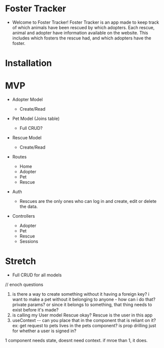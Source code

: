 # Foster Tracker
- Welcome to Foster Tracker! Foster Tracker is an app made to keep track of which animals have been rescued by which adopters. Each rescue, animal and adopter have information available on the website. This includes which fosters the rescue had, and which adopters have the foster.

# Installation

# MVP
- Adopter Model
  - Create/Read
- Pet Model (Joins table)
  - Full CRUD?
- Rescue Model 
  - Create/Read
- Routes
  - Home
  - Adopter
  - Pet
  - Rescue
- Auth
  - Rescues are the only ones who can log in and create, edit or delete the data.

- Controllers
  - Adopter
  - Pet
  - Rescue
  - Sessions

# Stretch
- Full CRUD for all models

// enoch questions
  1) is there a way to create something without it having a foreign key? i want to make a pet without it belonging to anyone - how can i do that? private params? or since it belongs to something, that thing needs to exist before it's made?
  2) is calling my User model Rescue okay? Rescue is the user in this app
  3) useContext -- can you place that in the component that is reliant on it? ex: get request to pets lives in the pets component? is prop drilling just for whether a user is signed in? 

  1 component needs state, doesnt need context. if mroe than 1, it does.